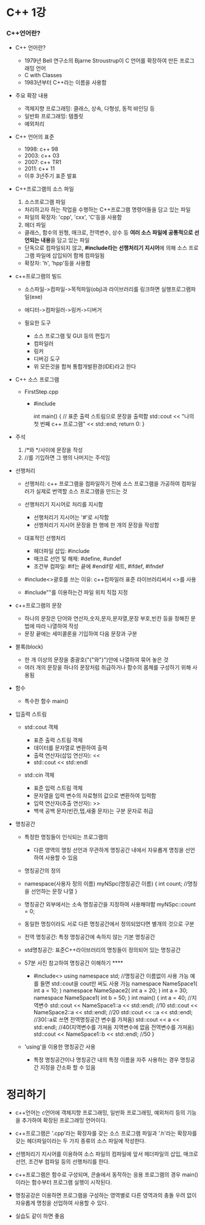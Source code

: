 # C++ 1강

### C++언어란?
- C++ 언어란?
  - 1979년 Bell 연구소의 Bjarne Stroustrup이 C 언어를 확장하여 만든 프로그래밍 언어
  - C with Classes
  - 1983년부터 C++라는 이름을 사용함

- 주요 확장 내용
  - 객체지향 프로그래밍: 클래스, 상속, 다형성, 동적 바인딩 등
  - 일반화 프로그래밍: 템플릿
  - 예외처리

- C++ 언어의 표준
  - 1998: c++ 98
  - 2003: c++ 03
  - 2007: c++ TR1
  - 2011: c++ 11
  - 이후 3년주기 표준 발표

- C++프로그램의 소스 파일
  1. 소스프로그램 파일
    - 처리하고자 하는 작업을 수행하는 C++프로그램 명령어들을 담고 있는 파일
    - 파일의 확장자: 'cpp', 'cxx', 'C'등을 사용함

  2. 헤더 파일
    - 클래스, 함수의 원형, 매크로, 전역변수, 상수 등 **여러 소스 파일에 공통적으로 선언되는 내용**을 담고 있는 파일
    - 단독으로 컴파일되지 않고, **#include라는 선행처리기 지시어**에 의해 소스 프로그램 파일에 삽입되어 함께 컴파일됨
    - 확장자: 'h', 'hpp'등을 사용함

- c++프로그램의 빌드
  - 소스파일->컴파일->목적파일(obj)과 라이브러리를 링크하면 실행프로그램파일(exe)
  - 에디터->컴파일러->링커->디버거

  - 필요한 도구
    - 소스 프로그램 및 GUI 등의 편집기
    - 컴파일러
    - 링커
    - 디버깅 도구
    - 위 모든것을 합쳐 통합개발환경(IDE)라고 한다

- C++ 소스 프로그램
  - FirstStep.cpp
    - #include <iostream>

      int main()
      {
        // 표준 출력 스트림으로 문장을 출력함
        std::cout << "나의 첫 번째 c++ 프로그램"
                  << std::end;
      return 0:
      }

- 주석
  1. /*와 */사이에 문장을 작성
  2. //를 기입하면 그 행의 나머지는 주석임

- 선행처리
  - 선행처리: c++ 프로그램을 컴파일하기 전에 소스 프로그램을 가공하여 컴파일러가 실제로 번역할 소스 프로그램을 만드는 것
  
  - 선행처리기 지시어로 처리를 지시함
    - 선행처리기 지시어는 '#'로 시작함
    - 선행처리기 지시어 문장을 한 행에 한 개의 문장을 작성함

  - 대표적인 선행처리
    - 헤더파일 삽입: #include
    - 매크로 선언 및 해제: #define, #undef
    - 조건부 컴파일: #if는 끝에 #endif랑 세트, #ifdef, #ifndef

  - #include<>괄호를 쓰는 이유: c++컴파일러 표준 라이브러리써서 <>를 사용
  - #include""를 이용하는건 파일 위치 직접 지정
  
- c++프로그램의 문장
  - 하나의 문장은 단어와 연산자,숫자,문자,문자열,문장 부호,빈칸 등을 정해진 문법에 따라 나열하여 작성
  - 문장 끝에는 세미콜론을 기입하여 다음 문장과 구분

- 블록(block)
  - 한 개 이상의 문장을 중괄호("{"와"}")안에 나열하여 묶어 놓은 것
  - 여러 개의 문장을 하나의 문장처럼 취급하거나 함수의 몸체를 구성하기 위해 사용됨

- 함수
  - 특수한 함수 main()

- 입출력 스트림
  - std::cout 객체
    - 표준 출력 스트림 객체
    - 데이터를 문자열로 변환하여 출력
    - 출력 연산자(삽입 연산자): <<
    - std::cout << std::endl

  - std::cin 객체
    - 표준 입력 스트림 객체
    - 문자열을 입력 변수의 자료형의 값으로 변환하여 입력함
    - 입력 연산자(추출 연산자): >>
    - 백색 공백 문자(빈칸,탭,새줄 문자)는 구분 문자로 취급

- 명칭공간
  - 특정한 명칭들이 인식되는 프로그램의 
    - 다른 영역의 명칭 선언과 무관하게 명칭공간 내에서 자유룝게 명칭을 선언하여 사용할 수 있음
  - 명칭공간의 정의
  - namespace(사용자 정의 이름) myNSpc(명칭공간 이름) {
      int count; //명칭을 선언하는 문장 나열
  }
  - 명칭공간 외부에서는 소속 명칭공간을 지정하여 사용해야함
     myNSpc::count = 0;

  - 동일한 명칭이라도 서로 다른 명칭공간에서 정의되었다면 별개의 것으로 구분
  - 전역 명칭공간: 특정 명칭공간에 속하지 않는 기본 명칭공간
  - std명칭공간: 표준C++라이브러리의 명칭들이 정의되어 있는 명칭공간
  - 57분 사진 참고하여 명칭공간 이해하기 ****
    - #include<>
      using namespace std; //명칭공간 이름없이 사용 가능 예를 들면 std::cout을 cout만 써도 사용 가능
      namespace NameSpace1( int a = 10; )
      namespace NameSpace2( int a = 20; )
      int a = 30;
      namespace NameSpace1( int b = 50; )
      int main()
      {
        int a = 40; //지역변수
        std::cout << NameSpace1::a << std::endl; //10
        std::cout << NameSpace2::a << std::endl; //20
        std::cout << ::a << std::endl; //30(::a로 쓰면 전역명칭공간 변수를 가져옴)
        std::cout << a << std::endl; //40(지역변수를 가져옴 지역변수에 없음 전역변수를 가져옴)
        std::cout << NameSpace1::b  << std::endl; //50
      }

  - 'using'을 이용한 명칭공간 사용
    - 특정 명칭공간이나 명칭공간 내의 특정 이름을 자주 사용하는 경우 명칭공간 지정을 간소화 할 수 있음

# 정리하기
- c++언어는 c언어에 객체지향 프로그래밍, 일반화 프로그래밍, 예외처리 등의 기능을 추가하여 확장된 프로그래밍 언어이다.

- c++프로그램은 '.cpp'라는 확장자를 갖는 소스 프로그램 파일과 '.h'라는 확장자를 갖는 헤더파일이라는 두 가지 종류의 소스 파일에 작성한다.

- 선행처리기 지시어를 이용하여 소스 파일의 컴파일에 앞서 헤더파일의 삽입, 매크로 선언, 조건부 컴파일 등의 선행처리를 한다.

- c++프로그램은 함수로 구성되며, 콘솔에서 동작하는 응용 프로그램의 경우 main()이라는 함수부터 프로그램 실행이 시작된다.

- 명칭공강은 이용하면 프로그램을 구성하는 영역별로 다른 영역과의 충돌 우려 없이 자유롭게 명칭을 선업하여 사용할 수 있다.

- 실습도 같이 하면 좋음

